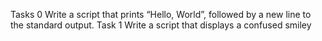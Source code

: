 Tasks 0 Write a script that prints “Hello, World”, followed by a new line to the standard output.
Task 1 Write a script that displays a confused smiley 
